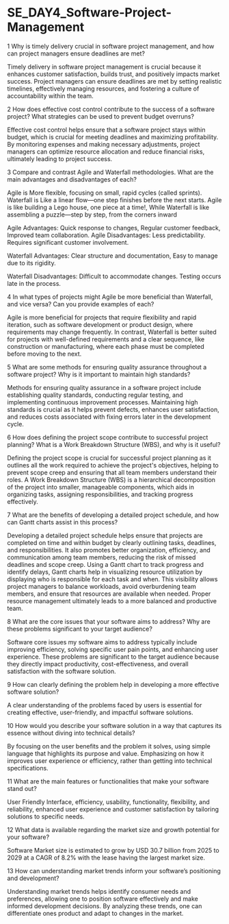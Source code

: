# SE_DAY4_Software-Project-Management

1 Why is timely delivery crucial in software project management, and how can project managers ensure deadlines are met?

Timely delivery in software project management is crucial because it enhances customer satisfaction, builds trust, and positively impacts market success. Project managers can ensure deadlines are met by setting realistic timelines, effectively managing resources, and fostering a culture of accountability within the team.

2 How does effective cost control contribute to the success of a software project? What strategies can be used to prevent budget overruns?

Effective cost control helps ensure that a software project stays within budget, which is crucial for meeting deadlines and maximizing profitability. By monitoring expenses and making necessary adjustments, project managers can optimize resource allocation and reduce financial risks, ultimately leading to project success.

3 Compare and contrast Agile and Waterfall methodologies. What are the main advantages and disadvantages of each?

Agile is More flexible, focusing on small, rapid cycles (called sprints). Waterfall is Like a linear flow—one step finishes before the next starts. Agile is like building a Lego house, one piece at a time!, While Waterfall is like assembling a puzzle—step by step, from the corners inward

Agile Advantages: Quick response to changes, Regular customer feedback, Improved team collaboration.
Agile Disadvantages: Less predictability. Requires significant customer involvement. 

Waterfall Advantages: Clear structure and documentation, Easy to manage due to its rigidity.

Waterfall Disadvantages: Difficult to accommodate changes. Testing occurs late in the process.

4 In what types of projects might Agile be more beneficial than Waterfall, and vice versa? Can you provide examples of each?

Agile is more beneficial for projects that require flexibility and rapid iteration, such as software development or product design, where requirements may change frequently. In contrast, Waterfall is better suited for projects with well-defined requirements and a clear sequence, like construction or manufacturing, where each phase must be completed before moving to the next.

5 What are some methods for ensuring quality assurance throughout a software project? Why is it important to maintain high standards?

Methods for ensuring quality assurance in a software project include establishing quality standards, conducting regular testing, and implementing continuous improvement processes. Maintaining high standards is crucial as it helps prevent defects, enhances user satisfaction, and reduces costs associated with fixing errors later in the development cycle.

6 How does defining the project scope contribute to successful project planning? What is a Work Breakdown Structure (WBS), and why is it useful?

Defining the project scope is crucial for successful project planning as it outlines all the work required to achieve the project's objectives, helping to prevent scope creep and ensuring that all team members understand their roles. A Work Breakdown Structure (WBS) is a hierarchical decomposition of the project into smaller, manageable components, which aids in organizing tasks, assigning responsibilities, and tracking progress effectively. 

7 What are the benefits of developing a detailed project schedule, and how can Gantt charts assist in this process?

Developing a detailed project schedule helps ensure that projects are completed on time and within budget by clearly outlining tasks, deadlines, and responsibilities. It also promotes better organization, efficiency, and communication among team members, reducing the risk of missed deadlines and scope creep. Using a Gantt chart to track progress and identify delays, Gantt charts help in visualizing resource utilization by displaying who is responsible for each task and when. This visibility allows project managers to balance workloads, avoid overburdening team members, and ensure that resources are available when needed. Proper resource management ultimately leads to a more balanced and productive team.

8 What are the core issues that your software aims to address? Why are these problems significant to your target audience?

Software core issues my software aims to address typically include improving efficiency, solving specific user pain points, and enhancing user experience. These problems are significant to the target audience because they directly impact productivity, cost-effectiveness, and overall satisfaction with the software solution.

9 How can clearly defining the problem help in developing a more effective software solution?

A clear understanding of the problems faced by users is essential for creating effective, user-friendly, and impactful software solutions.

10 How would you describe your software solution in a way that captures its essence without diving into technical details?

By focusing on the user benefits and the problem it solves, using simple language that highlights its purpose and value. Emphasizing on how it improves user experience or efficiency, rather than getting into technical specifications.

11 What are the main features or functionalities that make your software stand out?

User Friendly Interface, efficiency, usability, functionality, flexibility, and reliability, enhanced user experience and customer satisfaction by tailoring solutions to specific needs.

12 What data is available regarding the market size and growth potential for your software?

Software Market size is estimated to grow by USD 30.7 billion from 2025 to 2029 at a CAGR of 8.2% with the lease having the largest market size.

13 How can understanding market trends inform your software’s positioning and development?

Understanding market trends helps identify consumer needs and preferences, allowing one to position software effectively and make informed development decisions. By analyzing these trends, one can differentiate ones product and adapt to changes in the market.

